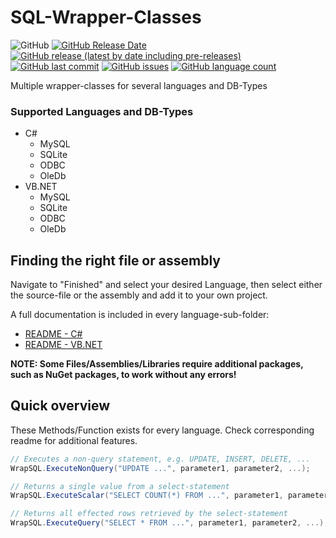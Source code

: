 # SQL-Wrapper-Classes

![GitHub](https://img.shields.io/github/license/TobiHatti/SQL-Wrapper-Classes)
[![GitHub Release Date](https://img.shields.io/github/release-date/TobiHatti/SQL-Wrapper-Classes)](https://github.com/TobiHatti/SQL-Wrapper-Classes/releases)
[![GitHub release (latest by date including pre-releases)](https://img.shields.io/github/v/release/TobiHatti/SQL-Wrapper-Classes?include_prereleases)](https://github.com/TobiHatti/SQL-Wrapper-Classes/releases)
[![GitHub last commit](https://img.shields.io/github/last-commit/TobiHatti/SQL-Wrapper-Classes)](https://github.com/TobiHatti/SQL-Wrapper-Classes/commits/master)
[![GitHub issues](https://img.shields.io/github/issues-raw/TobiHatti/SQL-Wrapper-Classes)](https://github.com/TobiHatti/SQL-Wrapper-Classes/issues)
[![GitHub language count](https://img.shields.io/github/languages/count/TobiHatti/SQL-Wrapper-Classes)](https://github.com/TobiHatti/SQL-Wrapper-Classes)

Multiple wrapper-classes for several languages and DB-Types

### Supported Languages and DB-Types
- C#
  - MySQL
  - SQLite
  - ODBC
  - OleDb
- VB.NET
  - MySQL
  - SQLite
  - ODBC
  - OleDb

## Finding the right file or assembly
Navigate to "Finished" and select your desired Language, then select either the source-file or the assembly and add it to your own project.

A full documentation is included in every language-sub-folder:
- [README - C#](https://github.com/TobiHatti/SQL-Wrapper-Classes/tree/master/Finished/C%23)
- [README - VB.NET](https://github.com/TobiHatti/SQL-Wrapper-Classes/blob/master/Finished/VB.NET)

__NOTE: Some Files/Assemblies/Libraries require additional packages, such as NuGet packages, to work without any errors!__

## Quick overview
These Methods/Function exists for every language. Check corresponding readme for additional features.

```cs
// Executes a non-query statement, e.g. UPDATE, INSERT, DELETE, ...
WrapSQL.ExecuteNonQuery("UPDATE ...", parameter1, parameter2, ...);

// Returns a single value from a select-statement
WrapSQL.ExecuteScalar("SELECT COUNT(*) FROM ...", parameter1, parameter2, ...);

// Returns all effected rows retrieved by the select-statement
WrapSQL.ExecuteQuery("SELECT * FROM ...", parameter1, parameter2, ...);
```
